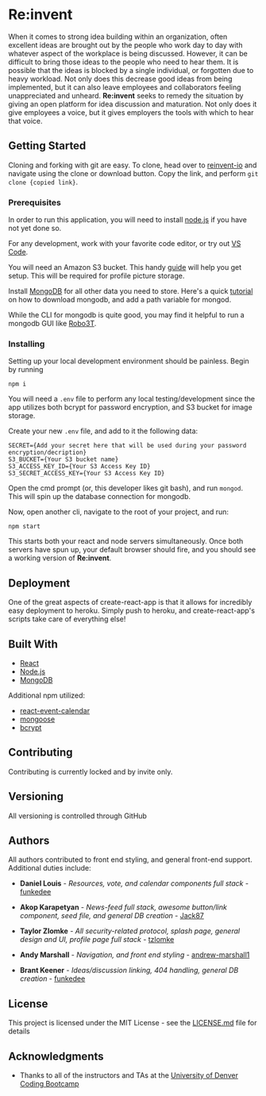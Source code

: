 # Re:invent

When it comes to strong idea building within an organization, often excellent ideas are brought out by the people who work day to day with whatever aspect of the workplace is being discussed. However, it can be difficult to bring those ideas to the people who need to hear them. It is possible that the ideas is blocked by a single individual, or forgotten due to heavy workload. Not only does this decrease good ideas from being implemented, but it can also leave employees and collaborators feeling unappreciated and unheard. **Re:invent** seeks to remedy the situation by giving an open platform for idea discussion and maturation. Not only does it give employees a voice, but it gives employers the tools with which to hear that voice.

## Getting Started

Cloning and forking with git are easy. To clone, head over to [reinvent-io](https://github.com/tzlomke/reinvent) and navigate using the clone or download button. Copy the link, and perform 
`git clone {copied link}`.

### Prerequisites

In order to run this application, you will need to install [node.js](https://nodejs.org/en/) if you have not yet done so.

For any development, work with your favorite code editor, or try out [VS Code](https://code.visualstudio.com/download).

You will need an Amazon S3 bucket. This handy [guide](https://docs.aws.amazon.com/quickstarts/latest/s3backup/step-1-create-bucket.html) will help you get setup. This will be required for profile picture storage.

Install [MongoDB](https://www.mongodb.com/download-center/community) for all other data you need to store. Here's a quick [tutorial](https://code.msdn.microsoft.com/Mongo-Database-setup-on-6963f46f) on how to download mongodb, and add a path variable for mongod.

While the CLI for mongodb is quite good, you may find it helpful to run a mongodb GUI like [Robo3T](https://robomongo.org/).

### Installing

Setting up your local development environment should be painless. Begin by running

`npm i`

You will need a `.env` file to perform any local testing/development since the app utilizes both bcrypt for password encryption, and S3 bucket for image storage.

Create your new `.env` file, and add to it the following data:

```
SECRET={Add your secret here that will be used during your password encryption/decription}
S3_BUCKET={Your S3 bucket name}
S3_ACCESS_KEY_ID={Your S3 Access Key ID}
S3_SECRET_ACCESS_KEY={Your S3 Access Key ID}
```

Open the cmd prompt (or, this developer likes git bash), and run `mongod`. This will spin up the database connection for mongodb.

Now, open another cli, navigate to the root of your project, and run:

`npm start`

This starts both your react and node servers simultaneously. Once both servers have spun up, your default browser should fire, and you should see a working version of **Re:invent**.

## Deployment

One of the great aspects of create-react-app is that it allows for incredibly easy deployment to heroku. Simply push to heroku, and create-react-app's scripts take care of everything else!

## Built With

* [React](https://reactjs.org/)
* [Node.js](https://nodejs.org/en/)
* [MongoDB](https://www.mongodb.com/)

Additional npm utilized:
* [react-event-calendar](https://www.npmjs.com/package/react-event-calendar)
* [mongoose](https://mongoosejs.com/)
* [bcrypt](https://www.npmjs.com/package/bcrypt)

## Contributing

Contributing is currently locked and by invite only.

## Versioning

All versioning is controlled through GitHub

## Authors

All authors contributed to front end styling, and general front-end support. Additional duties include:

* **Daniel Louis** - *Resources, vote, and calendar components full stack* - [funkedee](https://github.com/funkedee)

* **Akop Karapetyan** - *News-feed full stack, awesome button/link component, seed file, and general DB creation* - [Jack87](https://github.com/Jack87)

* **Taylor Zlomke** - *All security-related protocol, splash page, general design and UI, profile page full stack* - [tzlomke](https://github.com/tzlomke)

* **Andy Marshall** - *Navigation, and front end styling* - [andrew-marshall1](https://github.com/andrew-marshall1)

* **Brant Keener** - *Ideas/discussion linking, 404 handling, general DB creation* - [funkedee](https://github.com/funkedee)

## License

This project is licensed under the MIT License - see the [LICENSE.md](LICENSE.md) file for details

## Acknowledgments

* Thanks to all of the instructors and TAs at the [University of Denver Coding Bootcamp](https://bootcamp.du.edu/coding/)

